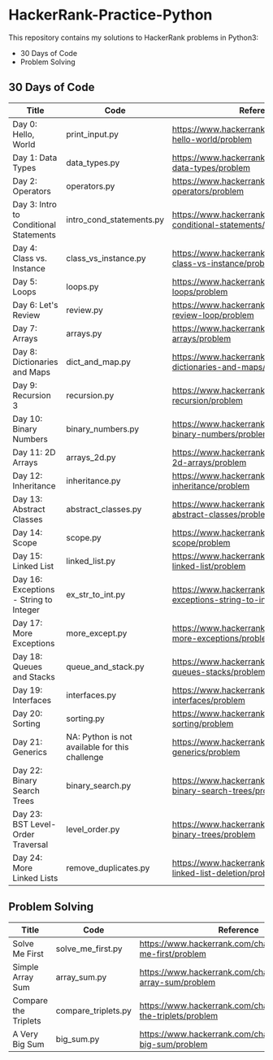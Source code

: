 # HackerRank-Practice-Python

This repository contains my solutions to HackerRank problems in Python3:

* 30 Days of Code
* Problem Solving

## 30 Days of Code



Title        | Code      | Reference
------------ | --------- | ---------
Day 0: Hello, World | print_input.py | https://www.hackerrank.com/challenges/30-hello-world/problem
Day 1: Data Types | data_types.py |  https://www.hackerrank.com/challenges/30-data-types/problem
Day 2: Operators | operators.py |  https://www.hackerrank.com/challenges/30-operators/problem
Day 3: Intro to Conditional Statements | intro_cond_statements.py |  https://www.hackerrank.com/challenges/30-conditional-statements/problem
Day 4: Class vs. Instance | class_vs_instance.py |  https://www.hackerrank.com/challenges/30-class-vs-instance/problem
Day 5: Loops | loops.py |  https://www.hackerrank.com/challenges/30-loops/problem
Day 6: Let's Review | review.py |  https://www.hackerrank.com/challenges/30-review-loop/problem
Day 7: Arrays | arrays.py |  https://www.hackerrank.com/challenges/30-arrays/problem
Day 8: Dictionaries and Maps | dict_and_map.py |  https://www.hackerrank.com/challenges/30-dictionaries-and-maps/problem
Day 9: Recursion 3 | recursion.py |  https://www.hackerrank.com/challenges/30-recursion/problem
Day 10: Binary Numbers | binary_numbers.py |  https://www.hackerrank.com/challenges/30-binary-numbers/problem
Day 11: 2D Arrays | arrays_2d.py |  https://www.hackerrank.com/challenges/30-2d-arrays/problem
Day 12: Inheritance | inheritance.py |  https://www.hackerrank.com/challenges/30-inheritance/problem
Day 13: Abstract Classes | abstract_classes.py |  https://www.hackerrank.com/challenges/30-abstract-classes/problem
Day 14: Scope | scope.py |  https://www.hackerrank.com/challenges/30-scope/problem
Day 15: Linked List | linked_list.py |  https://www.hackerrank.com/challenges/30-linked-list/problem
Day 16: Exceptions - String to Integer | ex_str_to_int.py |  https://www.hackerrank.com/challenges/30-exceptions-string-to-integer/problem
Day 17: More Exceptions | more_except.py |  https://www.hackerrank.com/challenges/30-more-exceptions/problem
Day 18: Queues and Stacks | queue_and_stack.py |  https://www.hackerrank.com/challenges/30-queues-stacks/problem
Day 19: Interfaces | interfaces.py |  https://www.hackerrank.com/challenges/30-interfaces/problem
Day 20: Sorting | sorting.py |  https://www.hackerrank.com/challenges/30-sorting/problem
Day 21: Generics | NA: Python is not available for this challenge |  https://www.hackerrank.com/challenges/30-generics/problem
Day 22: Binary Search Trees | binary_search.py |  https://www.hackerrank.com/challenges/30-binary-search-trees/problem
Day 23: BST Level-Order Traversal | level_order.py |  https://www.hackerrank.com/challenges/30-binary-trees/problem
Day 24: More Linked Lists | remove_duplicates.py |  https://www.hackerrank.com/challenges/30-linked-list-deletion/problem

## Problem Solving

Title        | Code      | Reference
------------ | --------- | ---------
Solve Me First | solve_me_first.py |  https://www.hackerrank.com/challenges/solve-me-first/problem
Simple Array Sum| array_sum.py |  https://www.hackerrank.com/challenges/simple-array-sum/problem
Compare the Triplets| compare_triplets.py |  https://www.hackerrank.com/challenges/compare-the-triplets/problem
A Very Big Sum| big_sum.py |  https://www.hackerrank.com/challenges/a-very-big-sum/problem
